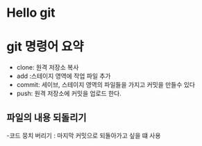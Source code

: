 # Hello git

# git 명령어 요약

- clone: 원격 저장소 복사
- add :스테이지 영역에 작업 파일 추가
- commit: 세이브, 스테이지 영역의 파일들을 가지고 커밋을 만들수 있다
- push: 원격 저장소에 커밋을 업로드 한다.

## 파일의 내용 되돌리기
-코드 뭉치 버리기 : 마지막 커밋으로 되돌아가고 싶을 떄 사용